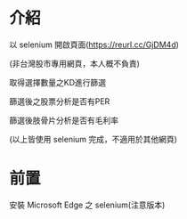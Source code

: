 介紹
=
以 selenium 開啟頁面(https://reurl.cc/GjDM4d)

(非台灣股市專用網頁，本人概不負責)

取得選擇數量之KD進行篩選

篩選後之股票分析是否有PER

篩選後肢骨片分析是否有毛利率

(以上皆使用 selenium 完成，不適用於其他網頁)

前置
=
安裝 Microsoft Edge 之 selenium(注意版本)
